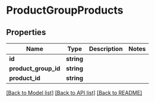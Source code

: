 # ProductGroupProducts

## Properties
Name | Type | Description | Notes
------------ | ------------- | ------------- | -------------
**id** | **string** |  | 
**product_group_id** | **string** |  | 
**product_id** | **string** |  | 

[[Back to Model list]](../README.md#documentation-for-models) [[Back to API list]](../README.md#documentation-for-api-endpoints) [[Back to README]](../README.md)


